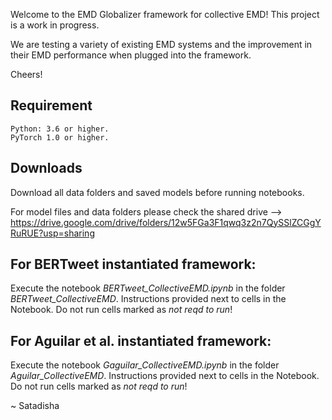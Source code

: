Welcome to the EMD Globalizer framework for collective EMD!
This project is a work in progress.

We are testing a variety of existing EMD systems and the improvement in their EMD performance when plugged into the framework.

Cheers!

## Requirement
```
Python: 3.6 or higher.
PyTorch 1.0 or higher.
```


## Downloads
Download all data folders and saved models before running notebooks.

For model files and data folders please check the shared drive --> https://drive.google.com/drive/folders/12w5FGa3F1qwq3z2n7QySSlZCGgYRuRUE?usp=sharing


## For BERTweet instantiated framework:

Execute the notebook *BERTweet_CollectiveEMD.ipynb* in the folder *BERTweet_CollectiveEMD*. Instructions provided next to cells in the Notebook. Do not run cells marked as *not reqd to run*!


## For Aguilar et al. instantiated framework:

Execute the notebook *Gaguilar_CollectiveEMD.ipynb* in the folder *Aguilar_CollectiveEMD*. Instructions provided next to cells in the Notebook. Do not run cells marked as *not reqd to run*!

~ Satadisha